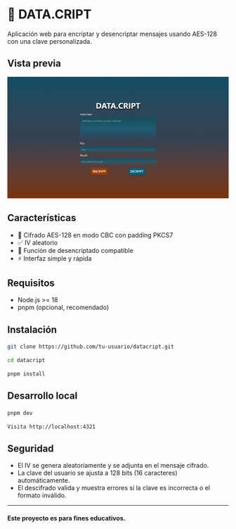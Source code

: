 # 🔐 DATA.CRIPT

Aplicación web para encriptar y desencriptar mensajes usando AES-128 con una clave personalizada.

## Vista previa

![Preview](public\page_preview.png)

## Características

- 🔐 Cifrado AES-128 en modo CBC con padding PKCS7
- ✅ IV aleatorio
- 🔁 Función de desencriptado compatible
- ⚡ Interfaz simple y rápida

## Requisitos

- Node.js >= 18
- pnpm (opcional, recomendado)

## Instalación

```bash
git clone https://github.com/tu-usuario/datacript.git
```

```bash
cd datacript
```

```bash
pnpm install
```

## Desarrollo local

```bash
pnpm dev
```

```bash
Visita http://localhost:4321
```

## Seguridad

- El IV se genera aleatoriamente y se adjunta en el mensaje cifrado.
- La clave del usuario se ajusta a 128 bits (16 caracteres) automáticamente.
- El descifrado valida y muestra errores si la clave es incorrecta o el formato inválido.

---

#### Este proyecto es para fines educativos.
